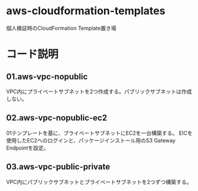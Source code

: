 # aws-cloudformation-templates
個人検証時のCloudFormation Template置き場


# コード説明
## 01.aws-vpc-nopublic
VPC内にプライベートサブネットを2つ作成する。パブリックサブネットは作成しない。

## 02.aws-vpc-nopublic-ec2
01テンプレートを基に、プライベートサブネットにEC2を一台構築する。
EICを使用したEC2へのログインと、パッケージインストール用のS3 Gateway Endpointを設定。

## 03.aws-vpc-public-private
VPC内にパブリックサブネットとプライベートサブネットを2つずつ構築する。


